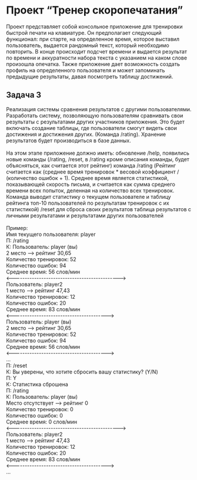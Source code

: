 <h1>Проект “Тренер скоропечатания”</h1>
Проект представляет собой консольное приложение для тренировки быстрой печати на клавиатуре. Он предполагает следующий функционал: при старте, на определенное время, которое выставил пользователь, выдается рандомный текст, который необходимо повторить.  В конце происходит подсчет времени и выдается результат по времени и аккуратности набора текста с указанием на каком слове произошла опечатка. Также приложение дает возможность создать профиль на определенного пользователя и может запоминать предыдущие результаты, давая посмотреть таблицу достижений.

<h2>Задача 3</h2>
Реализация системы сравнения результатов с другими пользователями. Разработать систему, позволяющую пользователям сравнивать свои результаты с результатами других участников приложения. Это будет включать создание таблицы, где пользователи смогут видеть свои достижения и достижения других. (Команда /rating). Хранение результатов будет производиться в базе данных.
<br>
<br>
На этом этапе приложение должно иметь:
обновление /help, появились новые команды (/rating, /reset, в /rating кроме описания команды, будет объясняться, как считается этот рейтинг)
команда /rating (Рейтинг считается как (среднее время тренировок * весовой коэффициент / (количество ошибок + 1). Среднее время является статистикой, показывающей скорость письма, и считается как сумма среднего времени всех попыток, деленная на количество всех тренировок. Команда выводит статистику о текущем пользователе и таблицу рейтинга топ-10 пользователей по результатам тренировок с их статистикой)
/reset для сброса своих результатов
таблица результатов с личными результатами и результатами других пользователей
<br>
<br>
Пример:
<br>
Имя текущего пользователя: player
<br>
П: /rating
<br>
К: Пользователь: player (вы)
<br>
2 место —> рейтинг 30,65
<br>
Количество тренировок: 52
<br>
Количество ошибок: 94
<br>
Среднее время: 56 слов/мин
<br>
<—-------------------------------------------->
<br>
Пользователь: player2
<br>
1 место —> рейтинг 47,43
<br>
Количество тренировок: 12
<br>
Количество ошибок: 20
<br>
Среднее время: 83 слов/мин
<br>
<—--------------------------------------->
<br>
Пользователь: player (вы)
<br>
2 место —> рейтинг 30,65
<br>
Количество тренировок: 52
<br>
Количество ошибок: 94
<br>
Среднее время: 56 слов/мин
<br>
<—--------------------------------------->
<br>
…
<br>
П: /reset
<br>
К: Вы уверены, что хотите сбросить вашу статистику? (Y/N)
<br>
П: Y
<br>
К: Статистика сброшена
<br>
П: /rating
<br>
К: Пользователь: player (вы)
<br>
Место отсутствует —> рейтинг 0
<br>
Количество тренировок: 0
<br>
Количество ошибок: 0
<br>
Среднее время: 0 слов/мин
<br>
<—-------------------------------------------->
<br>
Пользователь: player2
<br>
1 место —> рейтинг 47,43
<br>
Количество тренировок: 12
<br>
Количество ошибок: 20
<br>
Среднее время: 83 слов/мин
<br>
<—--------------------------------------->
<br>
…
<br>


